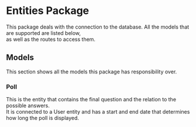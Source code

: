 # Entities Package

This package deals with the connection to the database. All the models that are supported are listed below,  
as well as the routes to access them.

## Models

This section shows all the models this package has responsibility over.

### Poll

This is the entity that contains the final question and the relation to the possible answers.  
It is connected to a User entity and has a start and end date that determines how long the poll is displayed.
